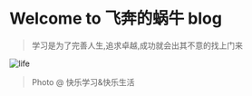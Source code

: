 Welcome to 飞奔的蜗牛 blog
========
>  学习是为了完善人生,追求卓越,成功就会出其不意的找上门来

![life](__IMG__/bg3.jpg)
> Photo @ 快乐学习&快乐生活
